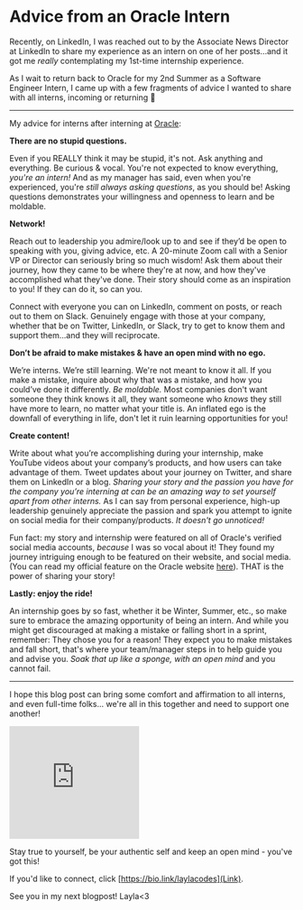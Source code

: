 # Advice from an Oracle Intern

Recently, on LinkedIn, I was reached out to by the Associate News Director at LinkedIn to share my experience as an intern on one of her posts...and it got me *really* contemplating my 1st-time internship experience.

As I wait to return back to Oracle for my 2nd Summer as a Software Engineer Intern, I came up with a few fragments of advice I wanted to share with all interns, incoming or returning 🧡

____________

My advice for interns after interning at [Oracle](https://www.linkedin.com/company/oracle/):  

**There are no stupid questions.** 

Even if you REALLY think it may be stupid, it's not. Ask anything and everything. Be curious & vocal. You're not expected to know everything, *you're an intern!* And as my manager has said, even when you're experienced, you're *still always asking questions*, as you should be! Asking questions demonstrates your willingness and openness to learn and be moldable. 
  
**Network!** 

Reach out to leadership you admire/look up to and see if they’d be open to speaking with you, giving advice, etc. A 20-minute Zoom call with a Senior VP or Director can seriously bring so much wisdom! Ask them about their journey, how they came to be where they're at now, and how they've accomplished what they've done. Their story should come as an inspiration to you! If they can do it, so can you. 

Connect with everyone you can on LinkedIn, comment on posts, or reach out to them on Slack. Genuinely engage with those at your company, whether that be on Twitter, LinkedIn, or Slack, try to get to know them and support them...and they will reciprocate. 
  
**Don’t be afraid to make mistakes & have an open mind with no ego.** 

We’re interns. We’re still learning. We're not meant to know it all. If you make a mistake, inquire about why that was a mistake, and how you could’ve done it differently. *Be moldable.* Most companies don't want someone they think knows it all, they want someone who *knows* they still have more to learn, no matter what your title is. An inflated ego is the downfall of everything in life, don't let it ruin learning opportunities for you!
  
**Create content!** 

Write about what you’re accomplishing during your internship, make YouTube videos about your company’s products, and how users can take advantage of them. Tweet updates about your journey on Twitter, and share them on LinkedIn or a blog. *Sharing your story and the passion you have for the company you’re interning at can be an amazing way to set yourself apart from other interns.* As I can say from personal experience, high-up leadership genuinely appreciate the passion and spark you attempt to ignite on social media for their company/products. *It doesn't go unnoticed!*  

Fun fact: my story and internship were featured on all of Oracle's verified social media accounts, *because* I was so vocal about it! They found my journey intriguing enough to be featured on their website, and social media. (You can read my official feature on the Oracle website [here](https://blogs.oracle.com/jobsatoracle/post/layla-software-engineer-internship)). THAT is the power of sharing your story!
  
**Lastly: enjoy the ride!** 

An internship goes by so fast, whether it be Winter, Summer, etc., so make sure to embrace the amazing opportunity of being an intern. And while you might get discouraged at making a mistake or falling short in a sprint, remember: They chose you for a reason! They expect you to make mistakes and fall short, that's where your team/manager steps in to help guide you and advise you. *Soak that up like a sponge, with an open mind* and you cannot fail. 

_________________

I hope this blog post can bring some comfort and affirmation to all interns, and even full-time folks... we're all in this together and need to support one another! 

<iframe src="https://giphy.com/embed/WrA7bsaHAGCVJ2Yswk" width="230" height="200" frameBorder="0" class="giphy-embed" allowFullScreen></iframe><p><a href="https://giphy.com/gifs/theoffice-WrA7bsaHAGCVJ2Yswk"></a></p>

Stay true to yourself, be your authentic self and keep an open mind - you've got this!

If you'd like to connect, click [https://bio.link/laylacodes](Link).

See you in my next blogpost!
Layla<3